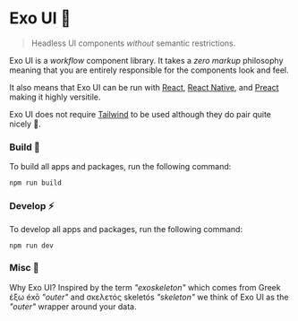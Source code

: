 # Exo UI 💎

> Headless UI components _without_ semantic restrictions.

Exo UI is a _workflow_ component library. It takes a _zero markup_ philosophy meaning that you are entirely responsible for the components look and feel.

It also means that Exo UI can be run with [React](https://react.dev/), [React Native](https://reactnative.dev/), and [Preact](https://preactjs.com/) making it highly versitile.

Exo UI does not require [Tailwind](https://tailwindcss.com/) to be used although they do pair quite nicely 🥂.

### Build 🧰

To build all apps and packages, run the following command:

```
npm run build
```

### Develop ⚡

To develop all apps and packages, run the following command:

```
npm run dev
```


### Misc 🔮

Why Exo UI? Inspired by the term _"exoskeleton"_ which comes from Greek έξω éxō _"outer"_ and σκελετός skeletós _"skeleton"_ we think of Exo UI as the _"outer"_ wrapper around your data.
